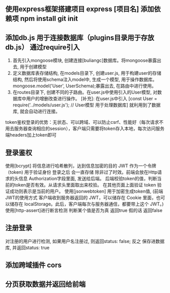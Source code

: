 ## 使用express框架搭建项目 express [项目名] 添加依赖项 npm install git init 

## 添加db.js 用于连接数据库（plugins目录用于存放db.js） 通过require引入
1. 首先引入mongoose模块, 创建连接[buliangc]数据库。将mongoose暴露出去, 用于创建模型
2. 定义数据库表存储结构, 在models目录下, 创建user.js, 用于构建user的存储结构, 然后将使用schema注入model中, 生成一个模型, 用于操作数据库。mongoose.model('User', UserSchema);暴露出去, 在路由中进行使用。
3. 在routes目录下, 创建不同的子路由。在user.js中使用引入的User模型, 对数据库中用户的增删改查进行操作。
[补充]: 在user.js中引入 [const User = require('../models/user.js');  // User模型 用于处理数据库] 就利用到了数据库, 就会自动进行连接。

token鉴权登录的优势：无状态、可以跨域、可以防止csrf、性能好（每次请求不用去服务器查询相应的session），客户端只需要将token存入本地，每次访问服务端headers加上token即可

## 登录鉴权
使用[bcrypt] 将信息进行哈希散列，达到信息加密的目的
JWT 作为一个令牌（token) 用于验证身份 登录之后 会一直存储 除非过了时效。前端会放在Http请求的头信息 Authorization字段里面, 发送给后端。
后端校验token的值，判断当前的token是否有效。从请求头里面取出来校验。
在其他页面上面验证 token 验证成功则表示是当前的用户。
使用[jsonwebtoken] 用于加密生成token值, 
(前端JWT的使用方式 客户端收到服务器返回的 JWT，可以储存在 Cookie 里面，也可以储存在 localStorage。此后，客户端每次与服务器通信，都要带上这个 JWT。)
使用[http-assert]进行断言检测 判断某个值是否为真 返回true 假的话 返回false

## 注册登录
对注册的用户进行检测, 如果用户名注册过, 则返回status: false; 反之 保存进数据库, 并返回status: true

## 添加跨域插件 cors

## 分页获取数据并返回给前端
